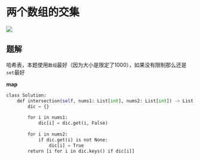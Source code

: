 # 两个数组的交集

![](Pasted%20image%2020221213213020.png)


## 题解

哈希表，本题使用`数组`最好（因为大小是限定了1000），如果没有限制那么还是`set`最好

**map**

```python
class Solution:
	def intersection(self, nums1: List[int], nums2: List[int]) -> List[int]:
		dic = {}
	
		for i in nums1:
			dic[i] = dic.get(i, False)
	
		for i in nums2:
			if dic.get(i) is not None:
				dic[i] = True
		return [i for i in dic.keys() if dic[i]]
```